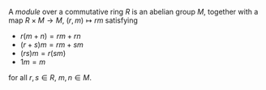 A *module* over a commutative ring $R$ is an abelian group $M$, together with a map $R \times M \to M$, $(r, m) \mapsto rm$ satisfying

- $r(m+n) = rm + rn$
- $(r+s) m = rm + sm$
- $(rs)m = r(sm)$
- $1m = m$

for all $r, s \in R$, $m, n \in M$.
